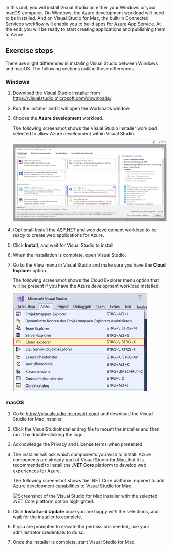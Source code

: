 In this unit, you will install Visual Studio on either your Windows or your macOS computer. On Windows, the Azure development workload will need to be installed. And on Visual Studio for Mac, the built-in Connected Services workflow will enable you to build apps for Azure App Service. At the end, you will be ready to start creating applications and publishing them to Azure.

## Exercise steps

There are slight differences in installing Visual Studio between Windows and macOS. The following sections outline these differences.

### Windows

1. Download the Visual Studio installer from https://visualstudio.microsoft.com/downloads/.

1. Run the installer and it will open the Workloads window.

1. Choose the **Azure development** workload.

    The following screenshot shows the Visual Studio Installer workload selected to allow Azure development within Visual Studio.

    ![Screenshot of the Visual Studio Installer with the Azure development workload highlighted.](../media/5-select-azure-workload.png)

1. (Optional) Install the ASP.NET and web development workload to be ready to create web applications for Azure.

1. Click **Install**, and wait for Visual Studio to install.

1. When the installation is complete, open Visual Studio.

1. Go to the View menu in Visual Studio and make sure you have the **Cloud Explorer** option.

    The following screenshot shows the Cloud Explorer menu option that will be present if you have the Azure development workload installed.

    ![Screenshot of the Visual Studio View menu with the Cloud Explorer menu option highlighted.](../media/5-verify-cloud-explorer.png)

### macOS

1. Go to https://visualstudio.microsoft.com/ and download the Visual Studio for Mac installer.

1. Click the VisualStudioInstaller.dmg file to mount the installer and then run it by double-clicking the logo.

1. Acknowledge the Privacy and License terms when presented.

1. The installer will ask which components you wish to install. Azure components are already part of Visual Studio for Mac, but it is recommended to install the **.NET Core** platform to develop web experiences for Azure.

    The following screenshot shows the .NET Core platform required to add Azure development capabilities to Visual Studio for Mac.

    ![Screenshot of the Visual Studio for Mac installer with the selected .NET Core platform option highlighted.](../media/5-vsmac-install-net-core.png)

1. Click **Install and Update** once you are happy with the selections, and wait for the installer to complete.

1. If you are prompted to elevate the permissions needed, use your administrator credentials to do so.

1. Once the installer is complete, start Visual Studio for Mac.
